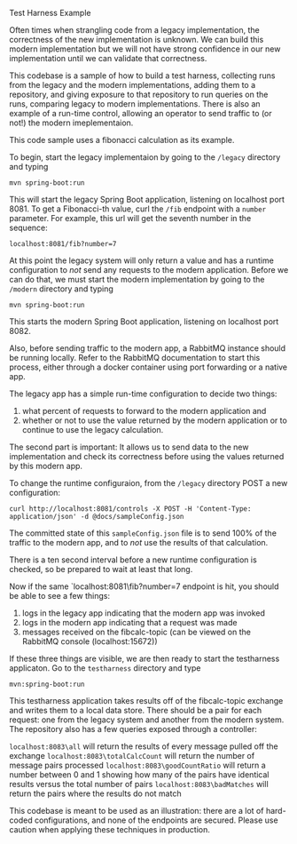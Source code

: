 Test Harness Example

Often times when strangling code from a legacy implementation, the correctness of the new implementation is unknown.  We can build this modern implementation but we will not have strong confidence in our new implementation until we can validate that correctness.

This codebase is a sample of how to build a test harness, collecting runs from the legacy and the modern implementations, adding them to a repository, and giving exposure to that repository to run queries on the runs, comparing legacy to modern implementations.  There is also an example of a run-time control, allowing an operator to send traffic to (or not!) the modern imeplementaion.

This code sample uses a fibonacci calculation as its example.

To begin, start the legacy implementaion by going to the `/legacy` directory and typing

```mvn spring-boot:run```

This will start the legacy Spring Boot application, listening on localhost port 8081.  To get a Fibonacci-th value, curl the `/fib` endpoint with a `number` parameter.  For example, this url will get the seventh number in the sequence:

```localhost:8081/fib?number=7```

At this point the legacy system will only return a value and has a runtime configuration to *not* send any requests to the modern application.  Before we can do that, we must start the modern implementation by going to the `/modern` directory and typing

```mvn spring-boot:run```

This starts the modern Spring Boot application, listening on localhost port 8082.

Also, before sending traffic to the modern app, a RabbitMQ instance should be running locally.  Refer to the RabbitMQ documentation to start this process, either through a docker container using port forwarding or a native app.

The legacy app has a simple run-time configuration to decide two things:

1. what percent of requests to forward to the modern application and
2. whether or not to use the value returned by the modern application or to continue to use the legacy calculation.

The second part is important:  It allows us to send data to the new implementation and check its correctness before using the values returned by this modern app.  

To change the runtime configuraion, from the `/legacy` directory POST a new configuration:

```curl http://localhost:8081/controls -X POST -H 'Content-Type: application/json' -d @docs/sampleConfig.json```

The committed state of this `sampleConfig.json` file is to send 100% of the traffic to the modern app, and to *not* use the results of that calculation.

There is a ten second interval before a new runtime configuration is checked, so be prepared to wait at least that long.

Now if the same `localhost:8081\fib?number=7 endpoint is hit, you should be able to see a few things:

1.  logs in the legacy app indicating that the modern app was invoked
2.  logs in the modern app indicating that a request was made
3.  messages received on the fibcalc-topic (can be viewed on the RabbitMQ console (localhost:15672))

If these three things are visible, we are then ready to start the testharness applicaton.  Go to the `testharness` directory and type

```mvn:spring-boot:run```

This testharness application takes results off of the fibcalc-topic exchange and writes them to a local data store.  There should be a pair for each request:  one from the legacy system and another from the modern system.  The repository also has a few queries exposed through a controller:

```localhost:8083\all``` will return the results of every message pulled off the exchange
```localhost:8083\totalCalcCount``` will return the number of message pairs processed
```localhost:8083\goodCountRatio``` will return a number between 0 and 1 showing how many of the pairs have identical results versus the total number of pairs
```localhost:8083\badMatches``` will return the pairs where the results do not match

This codebase is meant to be used as an illustration:  there are a lot of hard-coded configurations, and none of the endpoints are secured.  Please use caution when applying these techniques in production.
